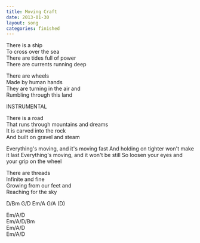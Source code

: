 ```yaml
---
title: Moving Craft
date: 2013-01-30
layout: song
categories: finished
---
```

There is a ship  
To cross over the sea  
There are tides full of power  
There are currents running deep

There are wheels  
Made by human hands  
They are turning in the air and  
Rumbling through this land

<div class="chorus">INSTRUMENTAL</div>

There is a road  
That runs through mountains and dreams  
It is carved into the rock  
And built on gravel and steam

<div class="chorus">Everything's moving, and it's moving fast  
And holding on tighter won't make it last  
Everything's moving, and it won't be still  
So loosen your eyes and your grip on the wheel</div>

There are threads  
Infinite and fine  
Growing from our feet and  
Reaching for the sky

<div class="chords">
D/Bm  
G/D  
Em/A  
G/A (D)  

Em/A/D  
Em/A/D/Bm  
Em/A/D  
Em/A/D
</div>
